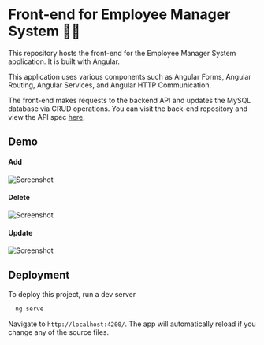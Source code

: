 # Front-end for Employee Manager System 🧑‍💼

This repository hosts the front-end for the Employee Manager System application.
It is built with Angular. 

This application uses various components such as
Angular Forms, Angular Routing, Angular Services, and Angular HTTP Communication.

The front-end makes requests to the backend API and updates the MySQL database via CRUD operations.
You can visit the back-end repository and view the API spec [here](https://github.com/ramrabadi/Employee-Manager-System-Backend).


## Demo

#### Add
![Screenshot](https://i.imgur.com/1umDW9p.png)

#### Delete
![Screenshot](https://i.imgur.com/bRRmbAc.png)

#### Update
![Screenshot](https://i.imgur.com/R2XwZG8.png)

## Deployment

To deploy this project, run a dev server

```bash
  ng serve
```
Navigate to `http://localhost:4200/`. The app will automatically reload if you change any of the source files.
  

